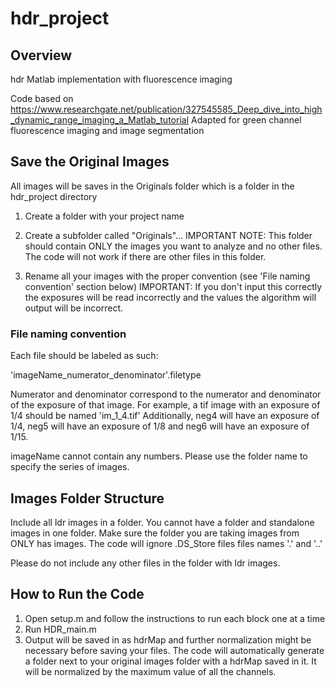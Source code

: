 # hdr_project
## Overview
hdr Matlab implementation with fluorescence imaging

Code based on https://www.researchgate.net/publication/327545585_Deep_dive_into_high_dynamic_range_imaging_a_Matlab_tutorial
Adapted for green channel fluorescence imaging and image segmentation

## Save the Original Images
All images will be saves in the Originals folder which is a folder in the hdr_project directory

1. Create a folder with your project name

2. Create a subfolder called "Originals"...
IMPORTANT NOTE: This folder should contain ONLY the images you want to analyze and no other files. The code will not work if there are other files in this folder.

3. Rename all your images with the proper convention (see 'File naming convention' section below)
IMPORTANT: If you don't input this correctly the exposures will be read incorrectly and the values the algorithm will output will be incorrect.

### File naming convention
Each file should be labeled as such:

'imageName_numerator_denominator'.filetype

Numerator and denominator correspond to the numerator and denominator of the exposure of that image.
For example, a tif image with an exposure of 1/4 should be named 'im_1_4.tif'
Additionally, neg4 will have an exposure of 1/4, neg5 will have an exposure of 1/8 and neg6 will have an exposure of 1/15.

imageName cannot contain any numbers. Please use the folder name to specify the series of images.

## Images Folder Structure
Include all ldr images in a folder. You cannot have a folder and standalone images in one folder. Make sure the folder you are taking images from ONLY has images. The code will ignore .DS_Store files files names '.' and '..'

Please do not include any other files in the folder with ldr images.

## How to Run the Code
1. Open setup.m and follow the instructions to run each block one at a time
2. Run HDR_main.m
3. Output will be saved in as hdrMap and further normalization might be necessary before saving your files. The code will automatically generate a folder next to your original images folder with a hdrMap saved in it. It will be normalized by the maximum value of all the channels.

